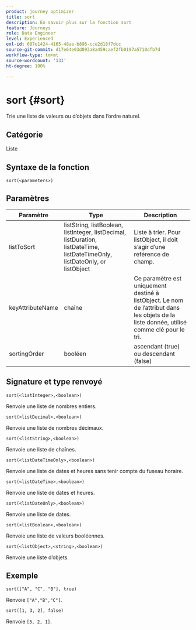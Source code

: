 ```yaml
---
product: journey optimizer
title: sort
description: En savoir plus sur la fonction sort
feature: Journeys
role: Data Engineer
level: Experienced
exl-id: 607e1424-4165-48ae-b896-cce2d18f7dcc
source-git-commit: d17e64e03d093a8a459caef2fb0197a5710dfb7d
workflow-type: tm+mt
source-wordcount: '131'
ht-degree: 100%

---
```


# sort {#sort}

Trie une liste de valeurs ou d’objets dans l’ordre naturel.

## Catégorie

Liste

## Syntaxe de la fonction

`sort(<parameters>)`

## Paramètres

| Paramètre | Type | Description |
|-----------|------------------|------------------|
| listToSort | listString, listBoolean, listInteger, listDecimal, listDuration, listDateTime, listDateTimeOnly, listDateOnly, or listObject | Liste à trier. Pour listObject, il doit s’agir d’une référence de champ. |
| keyAttributeName | chaîne | Ce paramètre est uniquement destiné à listObject. Le nom de lʼattribut dans les objets de la liste donnée, utilisé comme clé pour le tri. |
| sortingOrder | booléen | ascendant (true) ou descendant (false) |

## Signature et type renvoyé

`sort(<listInteger>,<boolean>)`

Renvoie une liste de nombres entiers.

`sort(<listDecimal>,<boolean>)`

Renvoie une liste de nombres décimaux.

`sort(<listString>,<boolean>)`

Renvoie une liste de chaînes.

`sort(<listDateTimeOnly>,<boolean>)`

Renvoie une liste de dates et heures sans tenir compte du fuseau horaire.

`sort(<listDateTime>,<boolean>)`

Renvoie une liste de dates et heures.

`sort(<listDateOnly>,<boolean>)`

Renvoie une liste de dates.

`sort(<listBoolean>,<boolean>)`

Renvoie une liste de valeurs booléennes.

`sort(<listObject>,<string>,<boolean>)`

Renvoie une liste d’objets.

## Exemple

`sort(["A", "C", "B"], true)`

Renvoie `["A","B","C"]`.

`sort([1, 3, 2], false)`

Renvoie `[3, 2, 1]`.

